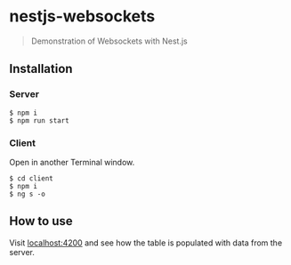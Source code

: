 # nestjs-websockets

> Demonstration of Websockets with Nest.js

## Installation

### Server

```
$ npm i
$ npm run start
```

### Client

Open in another Terminal window.

```
$ cd client
$ npm i 
$ ng s -o
```

## How to use

Visit [localhost:4200](localhost:4200) and see how the table is populated with data from the server.